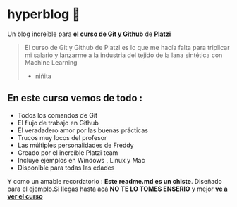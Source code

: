 # hyperblog 🤎
Un blog increíble para [**el curso de Git y Github**](http://https://platzi.com/cursos/git-github/ "el curso de Git y Github") de [**Platzi**](http://https://platzi.com/ "Platzi")
>El curso de Git y Github de Platzi es lo que me hacía falta para triplicar mi salario y lanzarme a la industria del tejido de la lana sintética con Machine  Learning
>- niñita

## En este curso vemos de todo :
* Todos los comandos de Git 
* El flujo de trabajo en Github
* El veradadero amor por las buenas prácticas
* Trucos muy locos del profesor
* Las múltiples personalidades de Freddy
* Creado por el increíble Platzi team 
* Incluye ejemplos en Windows , Linux y Mac 
* Disponible para todas las edades


Y como un amable recordatorio : **Este readme.md es un chiste**. Diseñado
para el ejemplo.Si llegas hasta acá  **NO TE LO TOMES ENSERIO** y mejor [**ve a ver el curso**](http://https://platzi.com/cursos/git-github/ "ve a ver el curso")



